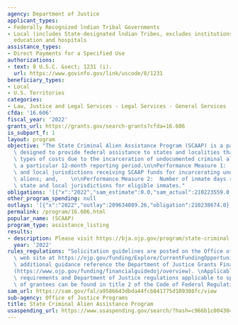 ```yaml
---
agency: Department of Justice
applicant_types:
- Federally Recognized lndian Tribal Governments
- Local (includes State-designated lndian Tribes, excludes institutions of higher
  education and hospitals
assistance_types:
- Direct Payments for a Specified Use
authorizations:
- text: 8 U.S.C. &sect; 1231 (i).
  url: https://www.govinfo.gov/link/uscode/8/1231
beneficiary_types:
- Local
- U.S. Territories
categories:
- Law, Justice and Legal Services - Legal Services - General Services
cfda: '16.606'
fiscal_year: '2022'
grants_url: https://grants.gov/search-grants?cfda=16.606
is_subpart_f: 1
layout: program
objective: "The State Criminal Alien Assistance Program (SCAAP) is a payment program\
  \ designed to provide federal assistance to states and localities that incur certain\
  \ types of costs due to the incarceration of undocumented criminal aliens during\
  \ a particular 12-month reporting period.\n\nPerformance Measure 1:  Number of state\
  \ and local jurisdictions receiving SCAAP funds for incarcerating undocumented criminal\
  \ aliens; and,    \n\nPerformance Measure 2:  Number of inmate days reimbursed to\
  \ state and local jurisdictions for eligible inmates."
obligations: '[{"x":"2022","sam_estimate":0.0,"sam_actual":210223559.0,"usa_spending_actual":210238674.0},{"x":"2023","sam_estimate":234000000.0,"sam_actual":0.0,"usa_spending_actual":223358283.0},{"x":"2024","sam_estimate":0.0,"sam_actual":0.0,"usa_spending_actual":0.0}]'
other_program_spending: null
outlays: '[{"x":"2022","outlay":209634089.26,"obligation":210238674.0},{"x":"2023","outlay":221954824.89,"obligation":223358283.0},{"x":"2024","outlay":0.0,"obligation":0.0}]'
permalink: /program/16.606.html
popular_name: (SCAAP)
program_type: assistance_listing
results:
- description: Please visit https://bja.ojp.gov/program/state-criminal-alien-assistance-program-scaap/archives
  year: '2022'
rules_regulations: "Solicitation guidelines are posted on the Office of Justice Programs\
  \ web site at https://ojp.gov/funding/Explore/CurrentFundingOpportunities.htm. For\
  \ additional guidance reference the Department of Justice Grants Financial Guide\n\
  (https://www.ojp.gov/funding/financialguidedoj/overview). \nApplicable administrative\
  \ requirements and Department of Justice regulations applicable to specific types\
  \ of grantees can be found in title 2 of the Code of Federal Regulations (2 C.F.R.)."
sam_url: https://sam.gov/fal/a9586643dbda44fcb841775d109308fc/view
sub-agency: Office of Justice Programs
title: State Criminal Alien Assistance Program
usaspending_url: https://www.usaspending.gov/search/?hash=c966b1c004304b95e65d4da91d67ae95
---
```

